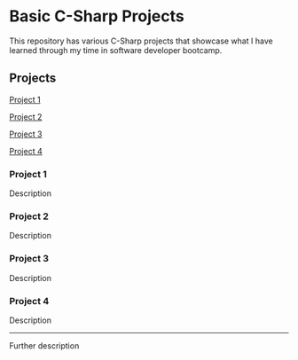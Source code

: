 # Basic C-Sharp Projects
 
This repository has various C-Sharp projects that showcase what I have learned through my time in software developer bootcamp. 


## Projects

[Project 1](https://github.com/samjac0/Python-Projects/tree/main/Phonebook%20Project)

[Project 2](https://github.com/samjac0/Python-Projects/tree/main/File%20Transfer)

[Project 3](https://github.com/samjac0/Python-Projects/tree/main/Django%20Apps/djangouniversity)

[Project 4](https://github.com/samjac0/Python-Projects/tree/main/Django%20Apps/bankproject)


### Project 1
Description

### Project 2
Description

### Project 3
Description

### Project 4
Description

________________________________________________
Further description
